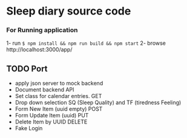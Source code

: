 # Sleep diary source code

### For Running application 

1- run 
  `$ npm install && npm run build && npm start`
2- 
  browse http://localhost:3000/app/
  
## TODO Port

- apply json server to mock backend
- Document backend API
- Set class for calendar entries. GET 
- Drop down selection SQ (Sleep Quality) and TF (tiredness Feeling)
- Form New Item (uuid empty) POST
- Form Update Item (uuid) PUT
- Delete Item by UUID DELETE
- Fake Login 
